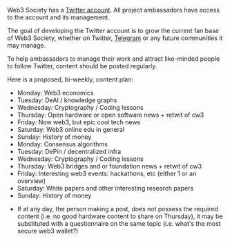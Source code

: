 Web3 Society has a [Twitter account](https://x.com/W3_Society). All project ambassadors have access to the account and its management. 

The goal of developing the Twitter account is to grow the current fan base of Web3 Society, whether on Twitter, [Telegram](https://t.me/web_3_society) or any future communities it may manage. 

To help ambassadors to manage their work and attract like-minded people to follow Twitter, content should be posted regularly.

Here is a proposed, bi-weekly, content plan:

- Monday: Web3 economics
- Tuesday: DeAI / knowledge graphs 
- Wednesday: Cryptography / Coding lessons
- Thursday: Open hardware or open software news + retwit of cw3
- Friday: Now web3, but epic cool tech news
- Saturday: Web3 online edu in general 
- Sunday: History of money 
- Monday: Consensus algorithms
- Tuesday: DePin / decentralized infra
- Wednesday: Cryptography / Coding lessons
- Thursday: Web3 bridges and or foundation news + retwit of cw3
- Friday: Interesting web3 events: hackathons, etc (either 1 or an overview)
- Saturday: White papers and other interesting research papers
- Sunday: History of money 

* If at any day, the person making a post, does not possess the required content (i.e. no good hardware content to share on Thursday), it may be substituted with a questionnaire on the same topic (i.e. what's the most secure web3 wallet?) 
